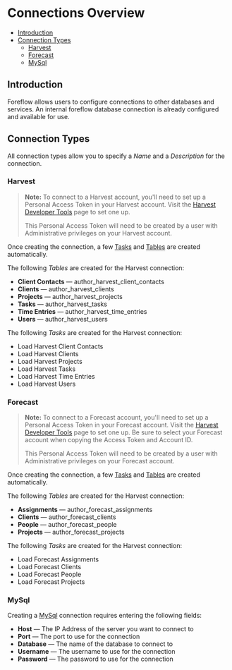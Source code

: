# Connections Overview

-   [Introduction](#introduction)
-   [Connection Types](#connection-types)
    -   [Harvest](#harvest)
    -   [Forecast](#forecast)
    -   [MySql](#mysql)

<a name="introduction"></a>

## Introduction

Foreflow allows users to configure connections to other databases and services. An internal foreflow database connection is already configured and available for use.

<a name="connection-types"></a>

## Connection Types

All connection types allow you to specify a _Name_ and a _Description_ for the connection.

<a name="harvest"></a>

### Harvest

> **Note:** To connect to a Harvest account, you'll need to set up a Personal Access Token in your Harvest account. Visit the [Harvest Developer Tools](https://id.getharvest.com/developers) page to set one up.
>
> This Personal Access Token will need to be created by a user with Administrative privileges on your Harvest account.

Once creating the connection, a few [Tasks](/{{version}}/orchestration-overview#tasks) and [Tables](/{{version}}/tables-overview) are created automatically.

The following _Tables_ are created for the Harvest connection:

-   **Client Contacts** &mdash; author_harvest_client_contacts
-   **Clients** &mdash; author_harvest_clients
-   **Projects** &mdash; author_harvest_projects
-   **Tasks** &mdash; author_harvest_tasks
-   **Time Entries** &mdash; author_harvest_time_entries
-   **Users** &mdash; author_harvest_users

The following _Tasks_ are created for the Harvest connection:

-   Load Harvest Client Contacts
-   Load Harvest Clients
-   Load Harvest Projects
-   Load Harvest Tasks
-   Load Harvest Time Entries
-   Load Harvest Users

<a name="forecast"></a>

### Forecast

> **Note:** To connect to a Forecast account, you'll need to set up a Personal Access Token in your Forecast account. Visit the [Harvest Developer Tools](https://id.getharvest.com/developers) page to set one up. Be sure to select your Forecast account when copying the Access Token and Account ID.
>
> This Personal Access Token will need to be created by a user with Administrative privileges on your Forecast account.

Once creating the connection, a few [Tasks](/{{version}}/orchestration-overview#tasks) and [Tables](/{{version}}/tables-overview) are created automatically.

The following _Tables_ are created for the Harvest connection:

-   **Assignments** &mdash; author_forecast_assignments
-   **Clients** &mdash; author_forecast_clients
-   **People** &mdash; author_forecast_people
-   **Projects** &mdash; author_forecast_projects

The following _Tasks_ are created for the Harvest connection:

-   Load Forecast Assignments
-   Load Forecast Clients
-   Load Forecast People
-   Load Forecast Projects

<a name="mysql"></a>

### MySql

Creating a [MySql](https://dev.mysql.com/doc/) connection requires entering the following fields:

-   **Host** &mdash; The IP Address of the server you want to connect to
-   **Port** &mdash; The port to use for the connection
-   **Database** &mdash; The name of the database to connect to
-   **Username** &mdash; The username to use for the connection
-   **Password** &mdash; The password to use for the connection
